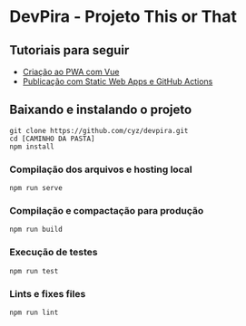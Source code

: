 # DevPira - Projeto This or That

## Tutoriais para seguir
* [Criação ao PWA com Vue](https://docs.microsoft.com/pt-br/learn/modules/create-web-app-with-refreshable-models/?WT.mc_id=microsofttech-academic-cyzanon)
* [Publicação com Static Web Apps e GitHub Actions](https://docs.microsoft.com/pt-br/azure/static-web-apps/?WT.mc_id=microsofttech-academic-cyzanon)

## Baixando e instalando o projeto
```
git clone https://github.com/cyz/devpira.git
cd [CAMINHO DA PASTA]
npm install
```

### Compilação dos arquivos e hosting local
```
npm run serve
```

### Compilação e compactação para produção
```
npm run build
```

### Execução de testes
```
npm run test
```

### Lints e fixes files
```
npm run lint
```
